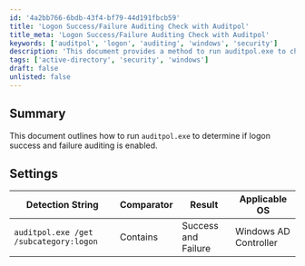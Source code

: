 ```yaml
---
id: '4a2bb766-6bdb-43f4-bf79-44d191fbcb59'
title: 'Logon Success/Failure Auditing Check with Auditpol'
title_meta: 'Logon Success/Failure Auditing Check with Auditpol'
keywords: ['auditpol', 'logon', 'auditing', 'windows', 'security']
description: 'This document provides a method to run auditpol.exe to check if logon success and failure auditing is enabled on Windows Active Directory Controllers. It includes the necessary detection string and applicable operating system information.'
tags: ['active-directory', 'security', 'windows']
draft: false
unlisted: false
---
```


## Summary

This document outlines how to run `auditpol.exe` to determine if logon success and failure auditing is enabled.

## Settings

| Detection String                             | Comparator | Result              | Applicable OS         |
|----------------------------------------------|------------|---------------------|-----------------------|
| `auditpol.exe /get /subcategory:logon`     | Contains   | Success and Failure | Windows AD Controller  |

